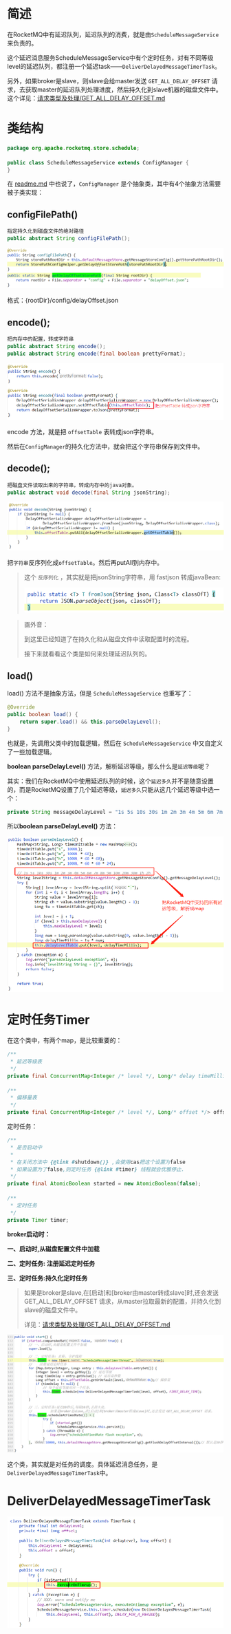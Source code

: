 # 简述

在RocketMQ中有延迟队列，延迟队列的消费，就是由`ScheduleMessageService`来负责的。

这个延迟消息服务ScheduleMessageService中有个定时任务，对有不同等级level的延迟队列，都注册一个延迟task——`DeliverDelayedMessageTimerTask`。

另外，如果broker是slave，则slave会给master发送 `GET_ALL_DELAY_OFFSET` 请求，去获取master的延迟队列处理进度，然后持久化到slave机器的磁盘文件中。这个详见：[请求类型及处理/GET_ALL_DELAY_OFFSET.md](../网络组件Remoting/请求类型及处理/GET_ALL_DELAY_OFFSET.md)





# 类结构

```java
package org.apache.rocketmq.store.schedule;

public class ScheduleMessageService extends ConfigManager {
}
```

在 [readme.md](readme.md) 中也说了，`ConfigManager` 是个抽象类，其中有4个抽象方法需要被子类实现：

## configFilePath()

```java
指定持久化到磁盘文件的绝对路径
public abstract String configFilePath();
```

![image-20211203185006634](images/image-20211203185006634.png)

格式：{rootDir}/config/delayOffset.json



## encode();

```java
把内存中的配置，转成字符串
public abstract String encode();
public abstract String encode(final boolean prettyFormat);
```

![image-20211203185310536](images/image-20211203185310536.png)

encode 方法，就是把 `offsetTable` 表转成json字符串。

然后在`ConfigManager`的持久化方法中，就会把这个字符串保存到文件中。



## decode();

```java
把磁盘文件读取出来的字符串，转成内存中的java对象。
public abstract void decode(final String jsonString);
```



![image-20211203185506975](images/image-20211203185506975.png)

把`字符串`反序列化成`offsetTable`。然后再putAll到内存中。

> 这个  `反序列化` ，其实就是把jsonString字符串，用 fastjson 转成javaBean:
>
> ![image-20211203185743757](images/image-20211203185743757.png)



> 画外音：
>
> 到这里已经知道了在持久化和从磁盘文件中读取配置时的流程。
>
> 接下来就看看这个类是如何来处理延迟队列的。



## load()

load() 方法不是抽象方法，但是 `ScheduleMessageService` 也重写了：

```java
@Override
public boolean load() {
    return super.load() && this.parseDelayLevel();
}
```

也就是，先调用父类中的加载逻辑，然后在 `ScheduleMessageService` 中又自定义了一些加载逻辑。

**boolean parseDelayLevel()** 方法，解析延迟等级，那么什么是`延迟等级`呢？

其实：我们在RocketMQ中使用延迟队列的时候，这个`延迟多久`并不是随意设置的，而是RocketMQ设置了几个延迟等级，`延迟多久`只能从这几个延迟等级中选一个：

```java
private String messageDelayLevel = "1s 5s 10s 30s 1m 2m 3m 4m 5m 6m 7m 8m 9m 10m 20m 30m 1h 2h";
```

所以**boolean parseDelayLevel()** 方法：

![image-20211203191955267](images/image-20211203191955267.png)



# 定时任务Timer

在这个类中，有两个map，是比较重要的：

```java
/**
 * 延迟等级表
 */
private final ConcurrentMap<Integer /* level */, Long/* delay timeMillis */> delayLevelTable = new ConcurrentHashMap<>(32);

/**
 * 偏移量表
 */
private final ConcurrentMap<Integer /* level */, Long/* offset */> offsetTable = new ConcurrentHashMap<>(32);
```



定时任务：

```java
/**
 * 是否启动中
 *
 * 在关闭方法中 {@link #shutdown()} ,会使用cas把这个设置为false
 * 如果设置为了false,则定时任务 {@link #timer} 线程就会优雅停止.
 */
private final AtomicBoolean started = new AtomicBoolean(false);

/**
 * 定时任务
 */
private Timer timer;
```





**broker启动时：**

**一、启动时,从磁盘配置文件中加载**

**二、定时任务: 注册延迟定时任务**

**三、定时任务:持久化定时任务**

> 如果是broker是slave,在[启动]和[broker由master转成slave]时,还会发送 GET_ALL_DELAY_OFFSET 请求，从master拉取最新的配置，并持久化到slave的磁盘文件中。
>
> 详见：[请求类型及处理/GET_ALL_DELAY_OFFSET.md](../网络组件Remoting/请求类型及处理/GET_ALL_DELAY_OFFSET.md)

![image-20211203190223402](images/image-20211203190223402.png)

这个类，其实就是对任务的调度。具体延迟消息任务，是`DeliverDelayedMessageTimerTask`中。





# DeliverDelayedMessageTimerTask

![image-20211203200452638](images/image-20211203200452638.png)
















